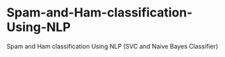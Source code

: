 # Spam-and-Ham-classification-Using-NLP
Spam and Ham classification Using NLP (SVC and Naive Bayes Classifier)
